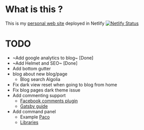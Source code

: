 # What is this ?

This is my [personal web site](https://me.knnect.com) deployed in Netlify [![Netlify Status](https://api.netlify.com/api/v1/badges/20d82071-18b9-4ed5-a309-f1bd223c6296/deploy-status)](https://app.netlify.com/sites/knnect/deploys)

# TODO

- ~Add google analytics to blog~ [Done]
- ~Add Helmet and SEO~ [Done]
- Add bottom gutter
- blog about new blog/page
  - Blog search Algolia
- Fix dark view reset when going to blog from home
- Fix blog pages dark theme issue
- Add commenting support
  - [Facebook comments plugin](https://developers.facebook.com/docs/plugins/comments/#)
  - [Gatsby guide](https://www.gatsbyjs.com/docs/how-to/adding-common-features/adding-comments/)
- Add command panel
  - Example [Paco](https://github.com/pacocoursey/paco/tree/master/components/command)
  - [Libraries](https://github.com/asabaylus/react-command-palette)
